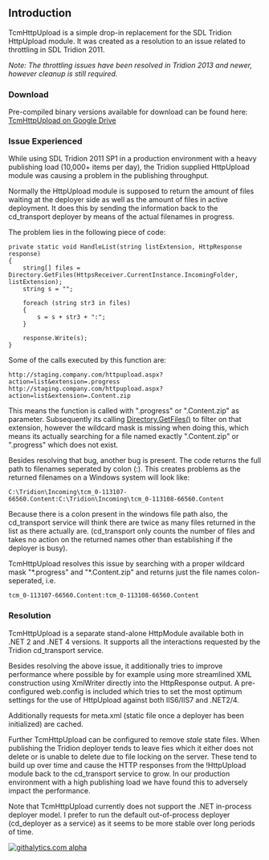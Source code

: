 ## Introduction #

TcmHttpUpload is a simple drop-in replacement for the SDL Tridion HttpUpload module.
It was created as a resolution to an issue related to throttling in SDL Tridion 2011.

_Note: The throttling issues have been resolved in Tridion 2013 and newer, however cleanup is still required._

### Download #

Pre-compiled binary versions available for download can be found here:
[TcmHttpUpload on Google Drive](https://drive.google.com/folderview?id=0B7HbFVRJj_UnZU1OU0l3NjBDMGc&usp=sharing)


### Issue Experienced #

While using SDL Tridion 2011 SP1 in a production environment with a heavy publishing load (10,000+ items per day), the Tridion supplied HttpUpload module was causing a problem in the publishing throughput.

Normally the HttpUpload module is supposed to return the amount of files waiting at the deployer side as well as the amount of files in active deployment.
It does this by sending the information back to the cd_transport deployer by means of the actual filenames in progress.

The problem lies in the following piece of code:

    private static void HandleList(string listExtension, HttpResponse response)
    {
        string[] files = Directory.GetFiles(HttpsReceiver.CurrentInstance.IncomingFolder, listExtension);
        string s = "";
        
        foreach (string str3 in files)
        {
            s = s + str3 + ":";
        }
        
        response.Write(s);
    }


Some of the calls executed by this function are:

    http://staging.company.com/httpupload.aspx?action=list&extension=.progress
    http://staging.company.com/httpupload.aspx?action=list&extension=.Content.zip

This means the function is called with ".progress" or ".Content.zip" as parameter.
Subsequently its calling [Directory.GetFiles()](http://msdn.microsoft.com/en-us/library/system.io.directory.getfiles(v=vs.110).aspx) to filter on that extension, however the wildcard mask is missing when doing this, which means its actually searching for a file named exactly ".Content.zip" or ".progress" which does not exist.

Besides resolving that bug, another bug is present.
The code returns the full path to filenames seperated by colon (:).
This creates problems as the returned filenames on a Windows system will look like:

    C:\Tridion\Incoming\tcm_0-113107-66560.Content:C:\Tridion\Incoming\tcm_0-113108-66560.Content

Because there is a colon present in the windows file path also, the cd\_transport service will think there are twice as many files returned in the list as there actually are. (cd\_transport only counts the number of files and takes no action on the returned names other than establishing if the deployer is busy).

TcmHttpUpload resolves this issue by searching with a proper wildcard mask "\*.progress" and "\*.Content.zip" and returns just the file names colon-seperated, i.e.

    tcm_0-113107-66560.Content:tcm_0-113108-66560.Content


### Resolution #

TcmHttpUpload is a separate stand-alone HttpModule available both in .NET 2 and .NET 4 versions.
It supports all the interactions requested by the Tridion cd\_transport service.

Besides resolving the above issue, it additionally tries to improve performance where possible by for example using more streamlined XML construction using XmlWriter directly into the HttpResponse output. A pre-configured web.config is included which tries to set the most optimum settings for the use of HttpUpload against both IIS6/IIS7 and .NET2/4.

Additionally requests for meta.xml (static file once a deployer has been initialized) are cached.

Further TcmHttpUpload can be configured to remove _stale_ state files. When publishing the Tridion deployer tends to leave fies which it either does not delete or is unable to delete due to file locking on the server.
These tend to build up over time and cause the HTTP responses from the !HttpUpload module back to the cd_transport service to grow. In our production environment with a high publishing load we have found this to adversely impact the performance.

Note that TcmHttpUpload currently does not support the .NET in-process deployer model.
I prefer to run the default out-of-process deployer (cd\_deployer as a service) as it seems to be more stable over long periods of time.

[![githalytics.com alpha](https://cruel-carlota.pagodabox.com/cb439853d159fe1de33e3197f1caf6f7 "githalytics.com")](http://githalytics.com/github.com/TcmExtensions)
